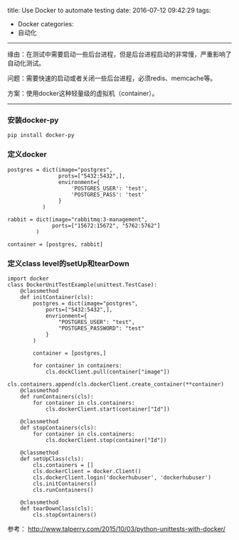 title: Use Docker to automate testing
date: 2016-07-12 09:42:29
tags:
- Docker
categories:
- 自动化
---

缘由：在测试中需要启动一些后台进程，但是后台进程启动的非常慢，严重影响了自动化测试。

问题：需要快速的启动或者关闭一些后台进程，必须redis、memcache等。

方案：使用docker这种轻量级的虚拟机（container）。

-------------------------

### 安装docker-py

```
pip install docker-py
```

### 定义docker

```
postgres = dict(image="postgres", 
                prots=["5432:5432",],
                environment={
                    'POSTGRES_USER': 'test',
                    'POSTGRES_PASS': 'test'
                }
           )

rabbit = dict(image="rabbitmq:3-management",
              ports=["15672:15672", "5762:5762"]
         )

container = [postgres, rabbit]
```

### 定义class level的setUp和tearDown

```
import docker
class DockerUnitTestExample(unittest.TestCase):
    @classmethod
    def initContainer(cls):
        postgres = dict(image="postgres",
            ports=["5432:5432",],
            envrionment={
                "POSTGRES_USER": "test",
                "POSTGRES_PASSWORD": "test"
            }
        )

        container = [postgres,]

        for container in containers:
            cls.dockClient.pull(container["image"])
            cls.containers.append(cls.dockerClient.create_container(**container)
    @classmethod
    def runContainers(cls):
        for container in cls.containers:
            cls.dockerClient.start(container["Id"])

    @classmethod
    def stopContainers(cls):
        for container in cls.containers:
            cls.dockerClient.stop(container["Id"])

    @classmethod
    def setUpClass(cls):
        cls.containers = []
        cls.dockerClient = docker.Client()
        cls.dockerClient.login('dockerhubuser', 'dockerhubuser')
        cls.initContainers()
        cls.runContainers()

    @classmethod
    def tearDownClass(cls):
        cls.stopContainers()
```

参考： <http://www.talperry.com/2015/10/03/python-unittests-with-docker/>
